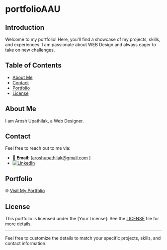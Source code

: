 # portfolioAAU

## Introduction
Welcome to my portfolio! Here, you'll find a showcase of my projects, skills, and experiences. I am passionate about WEB Design and always eager to take on new challenges.

## Table of Contents
- [About Me](#about-me)
- [Contact](#contact)
- [Portfolio](#portfolio)
- [License](#license)

## About Me
I am Arosh Upathilak, a Web Designer.

## Contact
Feel free to reach out to me via:
- 📧 **Email**: [aroshupathilak@gmail.com ]
- [![LinkedIn](https://img.shields.io/badge/LinkedIn-0077B5?style=flat&logo=linkedin&logoColor=white)](https://www.linkedin.com/in/arosh-upathilak-540124260/)

## Portfolio
🌐 [Visit My Portfolio](https://arosh-upathilak.github.io/portfolioAAU/)

## License
This portfolio is licensed under the [Your License]. See the [LICENSE](LICENSE) file for more details.

---

Feel free to customize the details to match your specific projects, skills, and contact information.

